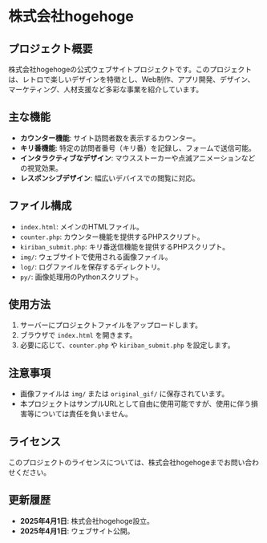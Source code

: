 # 株式会社hogehoge

## プロジェクト概要
株式会社hogehogeの公式ウェブサイトプロジェクトです。このプロジェクトは、レトロで楽しいデザインを特徴とし、Web制作、アプリ開発、デザイン、マーケティング、人材支援など多彩な事業を紹介しています。

## 主な機能
- **カウンター機能**: サイト訪問者数を表示するカウンター。
- **キリ番機能**: 特定の訪問者番号（キリ番）を記録し、フォームで送信可能。
- **インタラクティブなデザイン**: マウスストーカーや点滅アニメーションなどの視覚効果。
- **レスポンシブデザイン**: 幅広いデバイスでの閲覧に対応。

## ファイル構成
- `index.html`: メインのHTMLファイル。
- `counter.php`: カウンター機能を提供するPHPスクリプト。
- `kiriban_submit.php`: キリ番送信機能を提供するPHPスクリプト。
- `img/`: ウェブサイトで使用される画像ファイル。
- `log/`: ログファイルを保存するディレクトリ。
- `py/`: 画像処理用のPythonスクリプト。

## 使用方法
1. サーバーにプロジェクトファイルをアップロードします。
2. ブラウザで `index.html` を開きます。
3. 必要に応じて、`counter.php` や `kiriban_submit.php` を設定します。

## 注意事項
- 画像ファイルは `img/` または `original_gif/` に保存されています。
- 本プロジェクトはサンプルURLとして自由に使用可能ですが、使用に伴う損害等については責任を負いません。

## ライセンス
このプロジェクトのライセンスについては、株式会社hogehogeまでお問い合わせください。

## 更新履歴
- **2025年4月1日**: 株式会社hogehoge設立。
- **2025年4月1日**: ウェブサイト公開。
